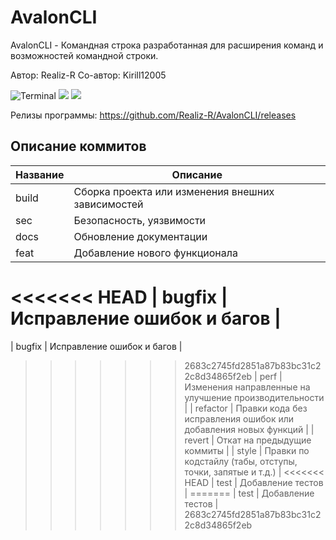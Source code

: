 # AvalonCLI

AvalonCLI - Командная строка разработанная для расширения команд и возможностей командной строки.

Автор: Realiz-R
Со-автор: Kirill12005

![Terminal](https://badgen.net/badge/icon/terminal?icon=terminal&label)
![](https://img.shields.io/github/languages/top/Realiz-R/AvalonCLI)
![](https://camo.githubusercontent.com/dac4143c83db76146f684a5c10c52016b3867277781120852b95973bbb15e85e/68747470733a2f2f696d672e736869656c64732e696f2f62616467652f507974686f6e2d3337373641423f6c6f676f3d707974686f6e266c6f676f436f6c6f723d666666267374796c653d666f722d7468652d6261646765)

Релизы программы: https://github.com/Realiz-R/AvalonCLI/releases

## Описание коммитов
| Название | Описание                                                        |
|----------|-----------------------------------------------------------------|
| build	   | Сборка проекта или изменения внешних зависимостей               |
| sec      | Безопасность, уязвимости                                        |
| docs	   | Обновление документации                                         |
| feat	   | Добавление нового функционала                                   |
<<<<<<< HEAD
| bugfix   | Исправление ошибок и багов                                      |
=======
| bugfix	 | Исправление ошибок и багов                                      |
>>>>>>> 2683c2745fd2851a87b83bc31c22c8d34865f2eb
| perf	   | Изменения направленные на улучшение производительности          |
| refactor | Правки кода без исправления ошибок или добавления новых функций |
| revert   | Откат на предыдущие коммиты                                     |
| style	   | Правки по кодстайлу (табы, отступы, точки, запятые и т.д.)      |
<<<<<<< HEAD
| test	   | Добавление тестов                                               |
=======
| test	   | Добавление тестов                                               |
>>>>>>> 2683c2745fd2851a87b83bc31c22c8d34865f2eb
